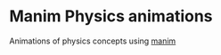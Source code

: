 # Manim Physics animations

Animations of physics concepts using [manim](https://github.com/3b1b/manim)

